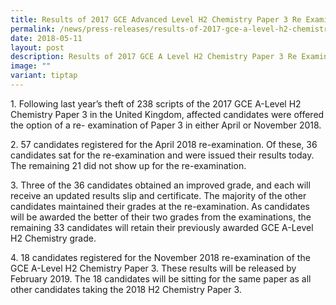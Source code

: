 ```yaml
---
title: Results of 2017 GCE Advanced Level H2 Chemistry Paper 3 Re Examination
permalink: /news/press-releases/results-of-2017-gce-a-level-h2-chemistry-paper-3-re-examination/
date: 2018-05-11
layout: post
description: Results of 2017 GCE A Level H2 Chemistry Paper 3 Re Examination
image: ""
variant: tiptap
---
```

<p>1. Following last year’s theft of 238 scripts of the 2017 GCE A-Level
H2 Chemistry Paper 3 in the United Kingdom, affected candidates were offered
the option of a re- examination of Paper 3 in either April or November
2018.</p>
<p>2. 57 candidates registered for the April 2018 re-examination. Of these,
36 candidates sat for the re-examination and were issued their results
today. The remaining 21 did not show up for the re-examination.</p>
<p>3. Three of the 36 candidates obtained an improved grade, and each will
receive an updated results slip and certificate. The majority of the other
candidates maintained their grades at the re-examination. As candidates
will be awarded the better of their two grades from the examinations, the
remaining 33 candidates will retain their previously awarded GCE A-Level
H2 Chemistry grade.</p>
<p>4. 18 candidates registered for the November 2018 re-examination of the
GCE A-Level H2 Chemistry Paper 3. These results will be released by February
2019. The 18 candidates will be sitting for the same paper as all other
candidates taking the 2018 H2 Chemistry Paper 3.</p>